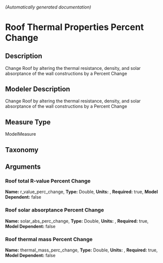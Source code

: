 ###### (Automatically generated documentation)

# Roof Thermal Properties Percent Change

## Description

Change Roof by altering the thermal resistance, density, and solar absorptance of the wall constructions by a Percent Change

## Modeler Description

Change Roof by altering the thermal resistance, density, and solar absorptance of the wall constructions by a Percent Change

## Measure Type

ModelMeasure

## Taxonomy

## Arguments

### Roof total R-value Percent Change

**Name:** r_value_perc_change,
**Type:** Double,
**Units:** ,
**Required:** true,
**Model Dependent:** false

### Roof solar absorptance Percent Change

**Name:** solar_abs_perc_change,
**Type:** Double,
**Units:** ,
**Required:** true,
**Model Dependent:** false

### Roof thermal mass Percent Change

**Name:** thermal_mass_perc_change,
**Type:** Double,
**Units:** ,
**Required:** true,
**Model Dependent:** false
